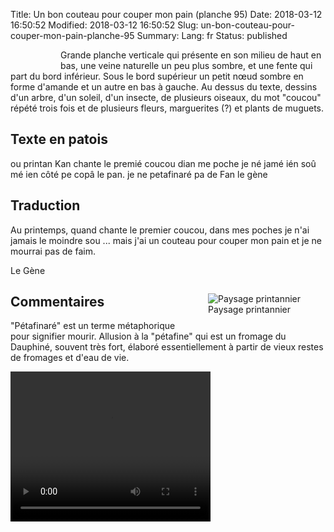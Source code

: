 Title: Un bon couteau pour couper mon pain (planche 95)
Date: 2018-03-12 16:50:52
Modified: 2018-03-12 16:50:52
Slug: un-bon-couteau-pour-couper-mon-pain-planche-95
Summary: 
Lang: fr
Status: published

<p style="text-align:justify;">
<figure class="image-block" style="float: left;">
  <img alt="" src="{static}/images/planche_95.png">
  <figcaption style="max-width: 227px"></figcaption>
</figure>
Grande planche verticale qui présente en son milieu de haut en bas, une veine naturelle un peu plus sombre, et une fente qui part du bord inférieur. Sous le bord supérieur un petit nœud sombre en forme d'amande et un autre en bas à gauche. Au dessus du texte, dessins d'un arbre, d'un soleil, d'un insecte, de plusieurs oiseaux,  du mot "coucou" répété trois fois et de plusieurs fleurs, marguerites (?) et plants de muguets.</p>

## Texte en patois
ou printan Kan chante le premié coucou dian me poche je né jamé ién soû mé ien côté pe copâ le pan. je ne petafinaré pa de Fan   		  le  gène



## Traduction
Au printemps, quand chante le premier coucou, dans mes poches je n'ai jamais le moindre sou ... mais j'ai un couteau pour couper mon pain et je ne mourrai pas de faim.

Le Gène
<figure class="image-block" style="float: right;">
  <img alt="Paysage printannier" src="{static}/images/planche_95_dessin.png">
  <figcaption style="max-width: 367px">Paysage printannier</figcaption>
</figure>



## Commentaires
"Pétafinaré" est un terme métaphorique pour signifier mourir. Allusion à la "pétafine" qui est un fromage du Dauphiné, souvent très fort, élaboré essentiellement à partir de vieux restes de fromages et d'eau de vie.




<video width="320" height="240" controls>
  <source src="https://d1njpgd0ygatdn.cloudfront.net/video_95_2_.mp4" type="video/mp4">
</video>
